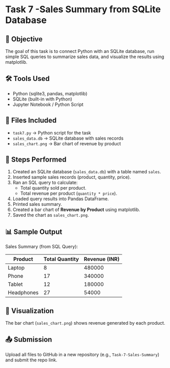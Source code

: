 # Task 7 -Sales Summary from SQLite Database

## 📌 Objective
The goal of this task is to connect Python with an SQLite database, run simple SQL queries to summarize sales data, and visualize the results using matplotlib.

## 🛠 Tools Used
- Python (sqlite3, pandas, matplotlib)
- SQLite (built-in with Python)
- Jupyter Notebook / Python Script

## 📂 Files Included
- `task7.py` → Python script for the task
- `sales_data.db` → SQLite database with sales records
- `sales_chart.png` → Bar chart of revenue by product

## 🚀 Steps Performed
1. Created an SQLite database (`sales_data.db`) with a table named `sales`.
2. Inserted sample sales records (product, quantity, price).
3. Ran an SQL query to calculate:
   - Total quantity sold per product.
   - Total revenue per product (`quantity * price`).
4. Loaded query results into Pandas DataFrame.
5. Printed sales summary.
6. Created a bar chart of **Revenue by Product** using matplotlib.
7. Saved the chart as `sales_chart.png`.

## 📊 Sample Output
Sales Summary (from SQL Query):

| Product     | Total Quantity | Revenue (INR) |
|-------------|----------------|---------------|
| Laptop      | 8              | 480000        |
| Phone       | 17             | 340000        |
| Tablet      | 12             | 180000        |
| Headphones  | 27             | 54000         |

## 📸 Visualization
The bar chart (`sales_chart.png`) shows revenue generated by each product.

## 📤 Submission
Upload all files to GitHub in a new repository (e.g., `Task-7-Sales-Summary`) and submit the repo link.

